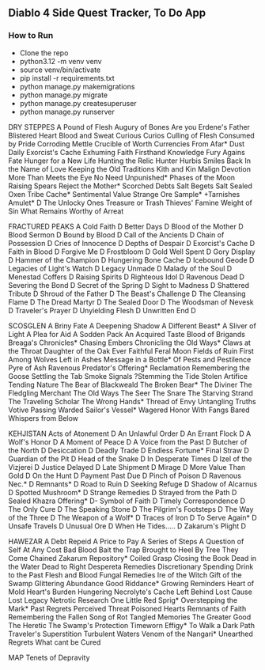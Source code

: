 ## Diablo 4 Side Quest Tracker, To Do App

### How to Run
* Clone the repo
* python3.12 -m venv venv
* source venv/bin/activate
* pip install -r requirements.txt
* python manage.py makemigrations
* python manage.py migrate
* python manage.py createsuperuser
* python manage.py runserver

DRY STEPPES
A Pound of Flesh
Augury of Bones
Are you Erdene's Father
Blistered Heart
Blood and Sweat
Curious Curios
Culling of Flesh
Consumed by Pride
Corroding Mettle
Crucible of Worth
Currencies From Afar*
Dust Daily
Exorcist's Cache
Exhuming Faith
Firsthand Knowledge
Fury Agains Fate
Hunger for a New Life
Hunting the Relic Hunter
Hurbis Smiles Back
In the Name of Love
Keeping the Old Traditions
Kith and Kin
Malign Devotion
More Than Meets the Eye
No Need Unpunished*
Phases of the Moon
Raising Spears
Reject the Mother*
Scorched Debts
Salt Begets Salt
Sealed Oxen Tribe Cache*
Sentimental Value
Strange Ore Sample*
+Tarnishes Amulet* D
The Unlocky Ones
Treasure or Trash
Thieves' Famine
Weight of Sin
What Remains
Worthy of Arreat

FRACTURED PEAKS
A Cold Faith D
Better Days D
Blood of the Mother D
Blood Sermon D
Bound by Blood D
Call of the Ancients D
Chain of Possession D
Cries of Innocence D
Depths of Despair D
Exorcist's Cache D
Faith in Blood D
Forgive Me D
Frostbloom D
Gold Well Spent D
Gory Display D
Hammer of the Champion D
Hungering Bone Cache D
Icebound Geode D
Legacies of Light's Watch D
Legacy Unmade D
Malady of the Soul D
Menestad Coffers D
Raising Spirits D
Righteous Idol D
Ravenous Dead D
Severing the Bond D
Secret of the Spring D
Sight to Madness D
Shattered Tribute D
Shroud of the Father D
The Beast's Challenge D
The Cleansing Flame D
The Dread Martyr D
The Sealed Door D
The Woodsman of Nevesk D
Traveler's Prayer D
Unyielding Flesh D
Unwritten End D

SCOSGLEN
A Briny Fate
A Deepening Shadow
A Different Beast*
A Sliver of Light
A Plea for Aid
A Sodden Pack
An Acquired Taste
Blood of Brigands
Breaga's Chronicles*
Chasing Embers
Chronicling the Old Ways*
Claws at the Throat
Daughter of the Oak
Ever Faithful
Feral Moon
Fields of Ruin
First Among Wolves
Left in Ashes
Message in a Bottle*
Of Pests and Pestilence
Pyre of Ash
Ravenous Predator's Offering*
Reclamation
Remembering the Goose
Settling the Tab
Smoke Signals
?Stemming the Tide
Stolen Artifice
Tending Nature
The Bear of Blackweald
The Broken Bear*
The Diviner
The Fledgling Merchant
The Old Ways
The Seer
The Snare
The Starving Strand
The Traveling Scholar
The Wrong Hands*
Thread of Envy
Untangling Truths
Votive Passing
Warded Sailor's Vessel*
Wagered Honor
With Fangs Bared
Whispers from Below

KEHJISTAN
Acts of Atonement D
An Unlawful Order D
An Errant Flock D
A Wolf's Honor D
A Moment of Peace D
A Voice from the Past D
Butcher of the North D
Desiccation D
Deadly Trade D
Endless Fortune*
Final Straw D
Guardian of the Pit D
Head of the Snake D
In Desperate Times D
Izel of the Vizjerei D
Justice Delayed D
Late Shipment D
Mirage D
More Value Than Gold D
On the Hunt D
Payment Past Due D
Pinch of Poison D
Ravenous Nec.* D
Remnants* D
Road to Ruin D
Seeking Refuge D
Shadow of Alcarnus D
Spotted Mushroom* D
Strange Remedies D
Strayed from the Path D
Sealed Khazra Offering* D-
Symbol of Faith D
Timely Correspondence D
The Only Cure D
The Speaking Stone D
The Pilgrim's Footsteps D
The Way of the Three D
The Weapon of a Wolf* D
Traces of Iron D
To Serve Again* D
Unsafe Travels D
Unusual Ore D
When He Tides..... D
Zakarum's Plight D

HAWEZAR
A Debt Repeid
A Price to Pay
A Series of Steps
A Question of Self
At Any Cost
Bad Blood
Bait the Trap
Brought to Heel
By Tree They Come
Chained Zakarum Repository*
Coiled Grasp
Closing the Book
Dead in the Water
Dead to Right
Despereta Remedies
Discretionary Spending
Drink to the Past
Flesh and Blood
Fungal Remedies
Ire of the Witch
Gift of the Swamp
Glittering Abundance
Good Riddance*
Growing Reminders
Heart of Mold
Heart's Burden
Hungering Necrolyte's Cache
Left Behind
Lost Cause
Lost Legacy
Netrotic Research
One Little Red Sprig*
Overstepping the Mark*
Past Regrets
Perceived Threat
Poisoned Hearts
Remnants of Faith
Remembering the Fallen
Song of Rot
Tangled Memories
The Greater Good
The Heretic
The Swamp's Protection
Timeworn Effigy*
To Walk a Dark Path
Traveler's Superstition
Turbulent Waters
Venom of the Nangari*
Unearthed Regrets
What cant be Cured

MAP
Tenets of Depravity
